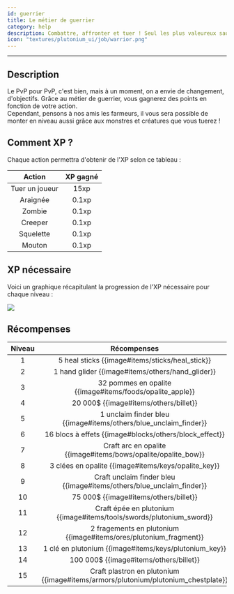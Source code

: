 ```yaml
---
id: guerrier
title: Le métier de guerrier
category: help
description: Combattre, affronter et tuer ! Seul les plus valeureux sauront atteindre la fin de cet objectif.
icon: "textures/plutonium_ui/job/warrior.png"
---
```

___
## Description

Le PvP pour PvP, c'est bien, mais à un moment, on a envie de changement, d'objectifs. Grâce au métier de guerrier, vous gagnerez des points en fonction de votre action.  
Cependant, pensons à nos amis les farmeurs, il vous sera possible de monter en niveau aussi grâce aux monstres et créatures que vous tuerez !

## Comment XP ?

Chaque action permettra d'obtenir de l'XP selon ce tableau : 

Action | XP gagné
:------: | :------:
Tuer un joueur | 15xp
Araignée | 0.1xp
Zombie | 0.1xp
Creeper | 0.1xp
Squelette | 0.1xp
Mouton | 0.1xp

## XP nécessaire

Voici un graphique récapitulant la progression de l'XP nécessaire pour chaque niveau :  

<img style="margin: 0 auto;" src="https://user-images.githubusercontent.com/66992287/161440007-6baa2d62-4cf8-4f1d-9178-cd0e0bf30c54.png">

## Récompenses

Niveau | Récompenses
:----: | :---------: 
1 | 5 heal sticks {{image#items/sticks/heal_stick}}
2 | 1 hand glider {{image#items/others/hand_glider}}
3 | 32 pommes en opalite {{image#items/foods/opalite_apple}}
4 | 20 000$ {{image#items/others/billet}}
5 | 1 unclaim finder bleu {{image#items/others/blue_unclaim_finder}}
6 | 16 blocs à effets {{image#blocks/others/block_effect}}
7 | Craft arc en opalite {{image#items/bows/opalite/opalite_bow}}
8 | 3 clées en opalite {{image#items/keys/opalite_key}}
9 | Craft unclaim finder bleu {{image#items/others/blue_unclaim_finder}}
10 | 75 000$ {{image#items/others/billet}}
11 | Craft épée en plutonium {{image#items/tools/swords/plutonium_sword}}
12 | 2 fragements en plutonium {{image#items/ores/plutonium_fragment}}
13 | 1 clé en plutonium {{image#items/keys/plutonium_key}}
14 | 100 000$ {{image#items/others/billet}}
15 | Craft plastron en plutonium {{image#items/armors/plutonium/plutonium_chestplate}}
